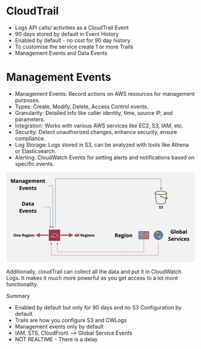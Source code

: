 # CloudTrail 
- Logs API calls/ activities as a CloudTrail Event
- 90 days stored by default in Event History
- Enabled by default - no cost for 90 day history
- To customise the service create 1 or more Trails
- Management Events and Data Events

# Management Events
- Management Events: Record actions on AWS resources for management purposes.
- Types: Create, Modify, Delete, Access Control events.
- Granularity: Detailed info like caller identity, time, source IP, and parameters.
- Integration: Works with various AWS services like EC2, S3, IAM, etc.
- Security: Detect unauthorized changes, enhance security, ensure compliance.
- Log Storage: Logs stored in S3, can be analyzed with tools like Athena or Elasticsearch.
- Alerting: CloudWatch Events for setting alerts and notifications based on specific events.

 ![](AWS/Cloud%20Solutions%20Architect/Personal%20Notes/Fundamentals/attachments/Pasted%20image%2020240322220750.png)

Additionally, cloudTrail can collect all the data and put it in CloudWatch Logs. It makes it much more powerful as you get access to a lot more functionality.

Summary
- Enabled by default but only for 90 days and no S3 Configuration by default
- Trails are how you configure S3 and CWLogs 
- Management events only by default
- IAM, STS, CloudFront --> Global Service Events
- NOT REALTIME - There is a delay


